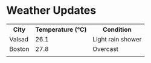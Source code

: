 # Weather Updates

<!-- WEATHER-UPDATE-START -->
<table><tr><th>City</th><th>Temperature (°C)</th><th>Condition</th></tr><tr><td>Valsad</td><td>26.1</td><td>Light rain shower</td></tr><tr><td>Boston</td><td>27.8</td><td>Overcast</td></tr><tr><td></td><td></td><td></td></tr></table>
<!-- WEATHER-UPDATE-END -->
